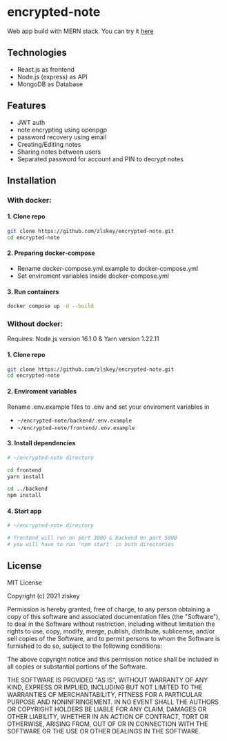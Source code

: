 # encrypted-note

Web app build with MERN stack. You can try it [here](https://zlskey.pl)

## Technologies

-   React.js as frontend
-   Node.js (express) as API
-   MongoDB as Database

## Features

-   JWT auth
-   note encrypting using openpgp
-   password recovery using email
-   Creating/Editing notes
-   Sharing notes between users
-   Separated password for account and PIN to decrypt notes

## Installation

### With docker:

#### 1. Clone repo

```bash
git clone https://github.com/zlskey/encrypted-note.git
cd encrypted-note
```

#### 2. Preparing docker-compose

-   Rename docker-compose.yml.example to docker-compose.yml
-   Set enviroment variables inside docker-compose.yml

#### 3. Run containers

```bash
docker compose up -d --build
```

### Without docker:

Requires: Node.js version 16.1.0 & Yarn version 1.22.11

#### 1. Clone repo

```bash
git clone https://github.com/zlskey/encrypted-note.git
cd encrypted-note
```

#### 2. Enviroment variables

Rename .env.example files to .env and set your enviroment variables in

-   `~/encrypted-note/backend/.env.example`
-   `~/encrypted-note/frontend/.env.example`

#### 3. Install dependencies

```bash
# ~/encrypted-note directory

cd frontend
yarn install

cd ../backend
npm install
```

#### 4. Start app

```bash
# ~/encrypted-note directory

# frontend will run on port 3000 & backend on port 5000
# you will have to run 'npm start' in both directories
```

## License

MIT License

Copyright (c) 2021 zlskey

Permission is hereby granted, free of charge, to any person obtaining a copy
of this software and associated documentation files (the "Software"), to deal
in the Software without restriction, including without limitation the rights
to use, copy, modify, merge, publish, distribute, sublicense, and/or sell
copies of the Software, and to permit persons to whom the Software is
furnished to do so, subject to the following conditions:

The above copyright notice and this permission notice shall be included in all
copies or substantial portions of the Software.

THE SOFTWARE IS PROVIDED "AS IS", WITHOUT WARRANTY OF ANY KIND, EXPRESS OR
IMPLIED, INCLUDING BUT NOT LIMITED TO THE WARRANTIES OF MERCHANTABILITY,
FITNESS FOR A PARTICULAR PURPOSE AND NONINFRINGEMENT. IN NO EVENT SHALL THE
AUTHORS OR COPYRIGHT HOLDERS BE LIABLE FOR ANY CLAIM, DAMAGES OR OTHER
LIABILITY, WHETHER IN AN ACTION OF CONTRACT, TORT OR OTHERWISE, ARISING FROM,
OUT OF OR IN CONNECTION WITH THE SOFTWARE OR THE USE OR OTHER DEALINGS IN THE
SOFTWARE.
